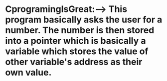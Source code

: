 # CprogramingIsGreat:--> This program basically asks the user for a number. The number is then stored into a pointer which is basically a variable which stores the value of other variable's address as their own value.
